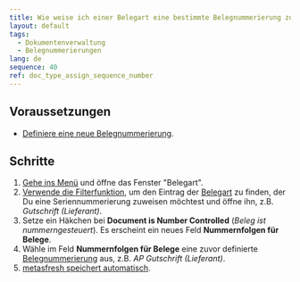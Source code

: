 ```yaml
---
title: Wie weise ich einer Belegart eine bestimmte Belegnummerierung zu?
layout: default
tags:
  - Dokumentenverwaltung
  - Belegnummerierungen
lang: de
sequence: 40
ref: doc_type_assign_sequence_number
---
```


## Voraussetzungen
- [Definiere eine neue Belegnummerierung](Belegnummern_definieren).

## Schritte
1. [Gehe ins Menü](Menu) und öffne das Fenster "Belegart".
1. [Verwende die Filterfunktion](Filterfunktion), um den Eintrag der [Belegart](Belegart_neu_definieren) zu finden, der Du eine Seriennummerierung zuweisen möchtest und öffne ihn, z.B. *Gutschrift (Lieferant)*.
1. Setze ein Häkchen bei **Document is Number Controlled** (*Beleg ist nummerngesteuert*). Es erscheint ein neues Feld **Nummernfolgen für Belege**.
1. Wähle im Feld **Nummernfolgen für Belege** eine zuvor definierte [Belegnummerierung](Belegnummern_definieren) aus, z.B. *AP Gutschrift (Lieferant)*.
1. [metasfresh speichert automatisch](Speicheranzeige).
